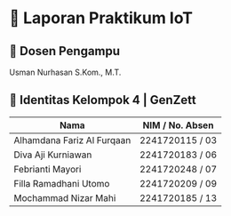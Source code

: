 # 📌 Laporan Praktikum IoT

## 📑 Dosen Pengampu
Usman Nurhasan S.Kom., M.T.

## 🔹 Identitas Kelompok 4 | GenZett
| Nama | NIM / No. Absen |
|-----------------------------|----------------|
| Alhamdana Fariz Al Furqaan | 2241720115 / 03 |
| Diva Aji Kurniawan | 2241720183 / 06 |
| Febrianti Mayori | 2241720248 / 07 |
| Filla Ramadhani Utomo | 2241720209 / 09 |
| Mochammad Nizar Mahi | 2241720185 / 13 |